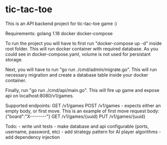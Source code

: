 # tic-tac-toe

This is an API backend project for tic-tac-toe game :)

Requirements:
    golang 1.18
    docker
    docker-compose

To run the project you will have to first run "docker-compose up -d" inside root folder.
This will run docker container with required database. As you could see in docker-compose.yaml,
volume is not used for persistant storage.

Next, you will have to run "go run ./cmd/admin/migrate.go".
This will run necessary migration and create a database table inside your docker container.

Finally, run "go run ./cmd/api/main.go".
This will fire up game and expose api on localhost:8080/v1/games.

Supported endpoints:
GET /v1/games
POST /v1/games          - expects either an empty body, or first move. This is an example of first move request body: {"board":"X--------"}
GET /v1/games/{uuid}
PUT /v1/games/{uuid}

Todo:
    - write unit tests
    - make database and api configurable (ports, username, password, etc)
    - add strategy pattern for AI player algorithms
    - add dependency injection

